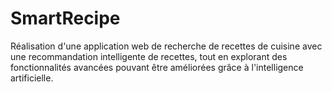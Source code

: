 # SmartRecipe
Réalisation d'une application web de recherche de recettes de cuisine avec une recommandation intelligente de recettes, tout en explorant des fonctionnalités avancées pouvant être améliorées grâce à l'intelligence artificielle.
